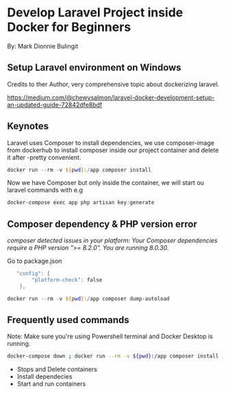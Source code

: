 # Develop Laravel Project inside Docker for Beginners

By: Mark Dionnie Bulingit

## Setup Laravel environment on Windows

Credits to ther Author, very comprehensive topic about dockerizing laravel.

https://medium.com/@chewysalmon/laravel-docker-development-setup-an-updated-guide-72842dfe8bdf

## Keynotes

Laravel uses Composer to install dependencies, we use composer-image from dockerhub to install composer inside our project container and delete it after -pretty convenient.

```powershell
docker run --rm -v ${pwd}:/app composer install
```

Now we have Composer but only inside the container, we will start ou laravel commands with e.g

```powershell
docker-compose exec app php artisan key:generate
```

## Composer dependency & PHP version error

_composer detected issues in your platform: Your Composer dependencies require a PHP version ">= 8.2.0". You are running 8.0.30._

Go to package.json

```powershell
   "config": {
        "platform-check": false
    },
```

```powershell
docker run --rm -v ${pwd}:/app composer dump-autoload
```

## Frequently used commands

Note: Make sure you're using Powershell terminal and Docker Desktop is running.

```bash
docker-compose down ; docker run --rm -v ${pwd}:/app composer install ; docker run --rm -v ${pwd}:/app composer install ; docker-compose up
```

-   Stops and Delete containers
-   Install dependecies
-   Start and run containers
